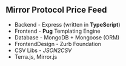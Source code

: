 ## Mirror Protocol Price Feed
- Backend - Express (written in **TypeScript**)
- Frontend - **Pug** Templating Engine
- Database - MongoDB + Mongoose (ORM)
- FrontendDesign - Zurb Foundation
- CSV Libs - *JSON2CSV*
- Terra.js, Mirror.js
